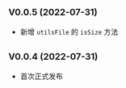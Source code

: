 ## <small>V0.0.5 (2022-07-31)</small>

* 新增 `utilsFile` 的 `isSize` 方法


## <small>V0.0.4 (2022-07-31)</small>

* 首次正式发布

